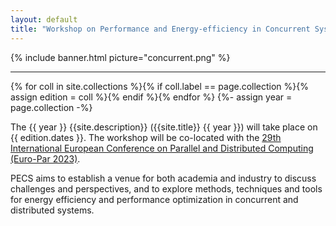 ```yaml
---
layout: default
title: "Workshop on Performance and Energy-efficiency in Concurrent Systems"
---
```


{% include banner.html picture="concurrent.png" %}<!-- @IGNORE PREVIOUS: link -->

---

{% for coll in site.collections %}{% if coll.label == page.collection %}{% assign edition = coll %}{% endif %}{% endfor %}
{%- assign year = page.collection -%}

The {{ year }} {{site.description}} ({{site.title}} {{ year }}) will take place on {{ edition.dates }}. The workshop will be co-located with the [ 29th International European Conference on Parallel and Distributed Computing (Euro-Par 2023)](https://2023.euro-par.org/).

PECS aims to establish a venue for both academia and industry to discuss challenges and perspectives, and to explore methods, techniques and tools for energy efficiency and performance optimization in concurrent and distributed systems.
